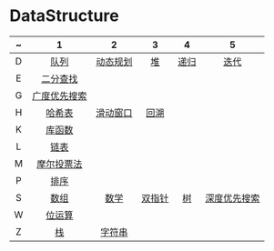 # DataStructure

~|1|2|3|4|5
:----:|:-----:|:------:|:------:|:------:|:------:  
D|[队列](队列.md)|[动态规划](动态规划.md)|[堆](堆.md)|[递归](递归.md)|[迭代](迭代.md)
E|[二分查找](二分查找.md)
G|[广度优先搜索](广度优先搜索.md)
H|[哈希表](哈希表.md)|[滑动窗口](滑动窗口.md)|[回溯](回溯.md)
K|[库函数](库函数.md)
L|[链表](链表.md)
M|[摩尔投票法](摩尔投票法.md)
P|[排序](排序.md)
S|[数组](数组.md)|[数学](数学.md)|[双指针](双指针.md)|[树](树.md)|[深度优先搜索](深度优先搜索.md)
W|[位运算](位运算.md)
Z|[栈](栈.md)| [字符串](字符串.md)







 


















